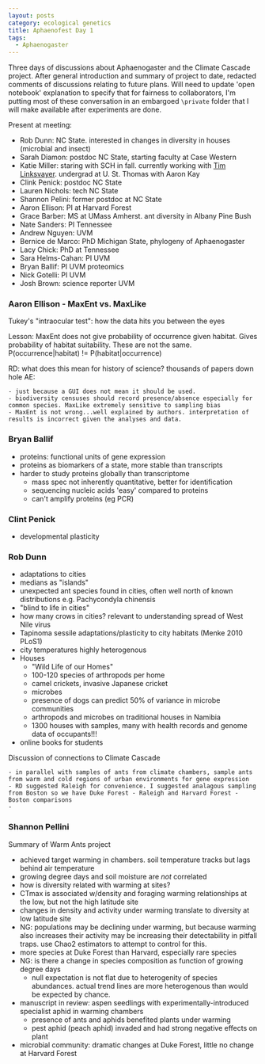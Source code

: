 ```yaml
---
layout: posts
category: ecological genetics
title: Aphaenofest Day 1
tags:
  - Aphaenogaster
---
```


Three days of discussions about Aphaenogaster and the Climate Cascade project. After general introduction and summary of project to date, redacted comments of discussions relating to future plans. Will need to update 'open notebook' explanation to specify that for fairness to collaborators, I'm putting most of these conversation in an embargoed `\private` folder that I will make available after experiments are done.

Present at meeting:

  - Rob Dunn: NC State. interested in changes in diversity in houses (microbial and insect)
  - Sarah Diamon: postdoc NC State, starting faculty at Case Western
  - Katie Miller: staring with SCH in fall. currently working with [Tim Linksvayer](http://www.bio.upenn.edu/people/timothy-linksvayer). undergrad at U. St. Thomas with Aaron Kay
  - Clink Penick: postdoc NC State
  - Lauren Nichols: tech NC State
  - Shannon Pelini: former postdoc at NC State
  - Aaron Ellison: PI at Harvard Forest
  - Grace Barber: MS at UMass Amherst. ant diversity in Albany Pine Bush
  - Nate Sanders: PI Tennessee
  - Andrew Nguyen: UVM
  - Bernice de Marco: PhD Michigan State, phylogeny of Aphaenogaster
  - Lacy Chick: PhD at Tennessee
  - Sara Helms-Cahan: PI UVM
  - Bryan Ballif: PI UVM proteomics
  - Nick Gotelli: PI UVM
  - Josh Brown: science reporter UVM 

### Aaron Ellison - MaxEnt vs. MaxLike

  Tukey's "intraocular test": how the data hits you between the eyes
  
  Lesson: MaxEnt does not give probability of occurrence given habitat. Gives probability of habitat suitability. These are not the same. P(occurrence|habitat) != P(habitat|occurrence)

  RD: what does this mean for history of science? thousands of papers down hole
  AE: 

    - just because a GUI does not mean it should be used. 
    - biodiversity censuses should record presence/absence especially for common species. MaxLike extremely sensitive to sampling bias
    - MaxEnt is not wrong...well explained by authors. interpretation of results is incorrect given the analyses and data.


### Bryan Ballif

  - proteins: functional units of gene expression
  - proteins as biomarkers of a state, more stable than transcripts
  - harder to study proteins globally than transcriptome
  	- mass spec not inherently quantitative, better for identification
  	- sequencing nucleic acids 'easy' compared to proteins
  	- can't amplify proteins (eg PCR)

### Clint Penick

  - developmental plasticity
  
### Rob Dunn

  - adaptations to cities
  - medians as "islands"
  - unexpected ant species found in cities, often well north of known distributions e.g. Pachycondyla chinensis
  - "blind to life in cities"
  - how many crows in cities? relevant to understanding spread of West Nile virus
  - Tapinoma sessile adaptations/plasticity to city habitats (Menke 2010 PLoS1)
  - city temperatures highly heterogenous
  - Houses
    - "Wild Life of our Homes"
    - 100-120 species of arthropods per home
    - camel crickets, invasive Japanese cricket
    - microbes
    - presence of dogs can predict 50% of variance in microbe communities
    - arthropods and microbes on traditional houses in Namibia
    - 1300 houses with samples, many with health records and genome data of occupants!!!
  - online books for students
  
  Discussion of connections to Climate Cascade
  
    - in parallel with samples of ants from climate chambers, sample ants from warm and cold regions of urban environments for gene expression
    - RD suggested Raleigh for convenience. I suggested analagous sampling from Boston so we have Duke Forest - Raleigh and Harvard Forest - Boston comparisons
    - 
    
### Shannon Pellini

Summary of Warm Ants project

  - achieved target warming in chambers. soil temperature tracks but lags behind air temperature
  - growing degree days and soil moisture are *not* correlated
  - how is diversity related with warming at sites?
  - CTmax is associated w/density and foraging warming relationships at the low, but not the high latitude site
  - changes in density and activity under warming translate to diversity at low latitude site
  - NG: populations may be declining under warming, but because warming also increases their activity may be increasing their detectability in pitfall traps. use Chao2 estimators to attempt to control for this.
  - more species at Duke Forest than Harvard, especially rare species
  - NG: is there a change in species composition as function of growing degree days
    - null expectation is not flat due to heterogenity of species abundances. actual trend lines are more heterogenous than would be expected by chance.
  - manuscript in review: aspen seedlings with experimentally-introduced specialist aphid in warming chambers
    - presence of ants and aphids benefited plants under warming
    - pest aphid (peach aphid) invaded and had strong negative effects on plant
  - microbial community: dramatic changes at Duke Forest, little no change at Harvard Forest
  
